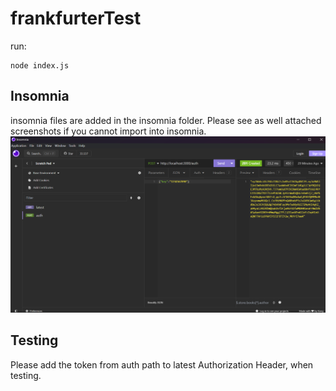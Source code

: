 # frankfurterTest

run:
```
node index.js
```

## Insomnia
insomnia files are added in the insomnia folder.
Please see as well attached screenshots if you cannot import into insomnia.
![alt text](https://github.com/k1ln/frankfurterTest/blob/main/insomnia/Auth.png?raw=true)

## Testing
Please add the token from auth path to latest Authorization Header, when testing.
